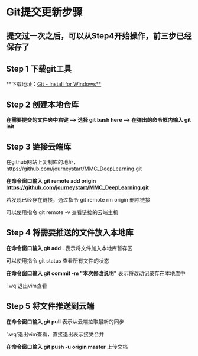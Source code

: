 # Git提交更新步骤

## 提交过一次之后，可以从Step4开始操作，前三步已经保存了

## Step 1 下载git工具

**下载地址：[Git - Install for Windows**](https://git-scm.com/install/windows)

## Step 2 创建本地仓库

**在需要提交的文件夹中右键 --> 选择 git bash here --> 在弹出的命令框内输入 git init**

## Step 3 链接云端库

在github网站上复制库的地址，https://github.com/journeystart/MMC_DeepLearning.git

**在命令窗口输入 git remote add origin https://github.com/journeystart/MMC_DeepLearning.git**

若发现已经存在链接，通过指令 git remote rm origin 删除链接

可以使用指令 git remote -v 查看链接的云端主机

## Step 4 将需要推送的文件放入本地库

**在命令窗口输入 git add .**   表示将文件加入本地库暂存区

可以使用指令 git status 查看所有文件的状态

**在命令窗口输入 git commit -m "本次修改说明"** 表示将改动记录存在本地库中

’:wq'退出vim查看

## Step 5 将文件推送到云端

**在命令窗口输入 git pull** 表示从云端拉取最新的同步

‘:wq'退出vim查看，直接退出表示接受合并

**在命令窗口输入 git push -u origin master** 上传文档

